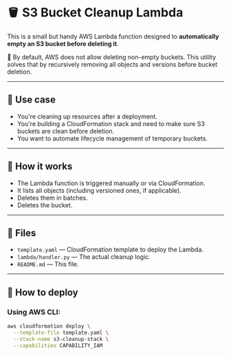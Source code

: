 # 🪣 S3 Bucket Cleanup Lambda

This is a small but handy AWS Lambda function designed to **automatically empty an S3 bucket before deleting it**. 

🛑 By default, AWS does not allow deleting non-empty buckets. This utility solves that by recursively removing all objects and versions before bucket deletion.

---

## 🔧 Use case

- You're cleaning up resources after a deployment.
- You're building a CloudFormation stack and need to make sure S3 buckets are clean before deletion.
- You want to automate lifecycle management of temporary buckets.

---

## 🚀 How it works

- The Lambda function is triggered manually or via CloudFormation.
- It lists all objects (including versioned ones, if applicable).
- Deletes them in batches.
- Deletes the bucket.

---

## 📁 Files

- `template.yaml` — CloudFormation template to deploy the Lambda.
- `lambda/handler.py` — The actual cleanup logic.
- `README.md` — This file.

---

## 🧪 How to deploy

### Using AWS CLI:

```bash
aws cloudformation deploy \
  --template-file template.yaml \
  --stack-name s3-cleanup-stack \
  --capabilities CAPABILITY_IAM
